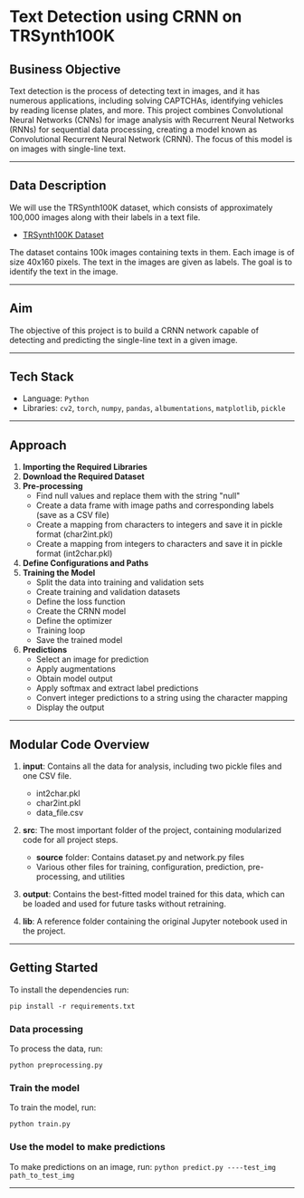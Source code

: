 # Text Detection using CRNN on TRSynth100K

## Business Objective

Text detection is the process of detecting text in images, and it has numerous applications, including solving CAPTCHAs, identifying vehicles by reading license plates, and more. This project combines Convolutional Neural Networks (CNNs) for image analysis with Recurrent Neural Networks (RNNs) for sequential data processing, creating a model known as Convolutional Recurrent Neural Network (CRNN). The focus of this model is on images with single-line text.

---

## Data Description

We will use the TRSynth100K dataset, which consists of approximately 100,000 images along with their labels in a text file.

- [TRSynth100K Dataset](https://www.kaggle.com/eabdul/textimageocr)

The dataset contains 100k images containing texts in them. Each image is of size 40x160 pixels. The text in the images are given as labels. The goal is to identify the text in the image.

---

## Aim

The objective of this project is to build a CRNN network capable of detecting and predicting the single-line text in a given image.

---

## Tech Stack

- Language: `Python`
- Libraries: `cv2`, `torch`, `numpy`, `pandas`, `albumentations`, `matplotlib`, `pickle`

---

## Approach

1. **Importing the Required Libraries**
2. **Download the Required Dataset**
3. **Pre-processing**
   - Find null values and replace them with the string "null"
   - Create a data frame with image paths and corresponding labels (save as a CSV file)
   - Create a mapping from characters to integers and save it in pickle format (char2int.pkl)
   - Create a mapping from integers to characters and save it in pickle format (int2char.pkl)
4. **Define Configurations and Paths**
5. **Training the Model**
   - Split the data into training and validation sets
   - Create training and validation datasets
   - Define the loss function
   - Create the CRNN model
   - Define the optimizer
   - Training loop
   - Save the trained model
6. **Predictions**
   - Select an image for prediction
   - Apply augmentations
   - Obtain model output
   - Apply softmax and extract label predictions
   - Convert integer predictions to a string using the character mapping
   - Display the output
   
---

## Modular Code Overview

1. **input**: Contains all the data for analysis, including two pickle files and one CSV file.
   - int2char.pkl
   - char2int.pkl
   - data_file.csv

2. **src**: The most important folder of the project, containing modularized code for all project steps.
   - **source** folder: Contains dataset.py and network.py files
   - Various other files for training, configuration, prediction, pre-processing, and utilities

1. **output**: Contains the best-fitted model trained for this data, which can be loaded and used for future tasks without retraining.

2. **lib**: A reference folder containing the original Jupyter notebook used in the project.

---

## Getting Started

To install the dependencies run:
```
pip install -r requirements.txt
```

### Data processing
To process the data, run:
```
python preprocessing.py
```

### Train the model
To train the model, run:
```
python train.py
```

### Use the model to make predictions
To make predictions on an image, run:
```python predict.py ----test_img path_to_test_img```

---

